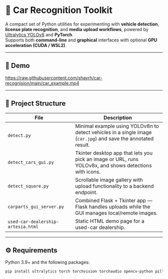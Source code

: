 # 🚗 Car Recognition Toolkit

A compact set of Python utilities for experimenting with **vehicle detection**, **license plate recognition**, and **media upload workflows**, powered by [Ultralytics YOLOv8](https://docs.ultralytics.com/) and **PyTorch**.  
Supports both **command-line** and **graphical** interfaces with optional **GPU acceleration (CUDA / WSL2)**.

---

## 🎥 Demo

https://raw.githubusercontent.com/shayrh/car-recognision/main/car_example.mp4

---

## 📁 Project Structure

| File | Description |
| --- | --- |
| `detect.py` | Minimal example using YOLOv8n to detect vehicles in a single image (`car.jpg`) and save the annotated result. |
| `detect_cars_gui.py` | Tkinter desktop app that lets you pick an image or URL, runs YOLOv8x, and shows detections with icons. |
| `detect_square.py` | Scrollable image gallery with upload functionality to a backend endpoint. |
| `carparts_gui_server.py` | Combined Flask + Tkinter app — Flask handles uploads while the GUI manages local/remote images. |
| `used-car-dealership-artesia.html` | Static HTML demo page for a used-car dealership. |

---

## ⚙️ Requirements

Python 3.9+ and the following packages:

```bash
pip install ultralytics torch torchvision torchaudio opencv-python pillow requests flask easyocr
